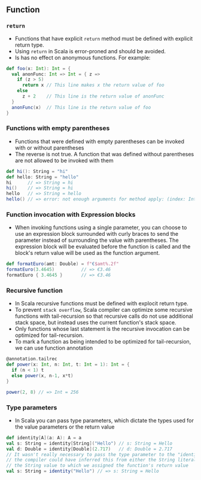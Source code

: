 ## Function

### `return`
  - Functions that have explicit `return` method must be defined with explicit return type.
  - Using `return` in Scala is error-proned and should be avoided.
  - Is has no effect on anonymous functions. For example:
  ```scala
  def foo(x: Int): Int = {
    val anonFunc: Int => Int = { z =>
      if (z > 5)
        return x // This line makes x the return value of foo
      else
        z + 2    // This line is the return value of anonFunc
    }
    anonFunc(x)  // This line is the return value of foo
  }
  ```

### Functions with empty parentheses
  - Functions that were defined with empty parentheses can be invoked with or without parentheses
  - The reverse is not true. A function that was defined without parentheses are not allowed to be invoked with them
  ```scala
  def hi(): String = "hi"
  def hello: String = "hello"
  hi      // => String = hi
  hi()    // => String = hi
  hello   // => String = hello
  hello() // => error: not enough arguments for method apply: (index: Int)Char in class StringOps.
  ```

### Function invocation with Expression blocks
  - When invoking functions using a single parameter, you can choose to use an expression block surrounded with curly braces to send the parameter instead of surrounding the value with parentheses. The expression block will be evaluated before the function is called and the block's return value will be used as the function argument.
  ```scala
  def formatEuro(amt: Double) = f"€$amt%.2f"
  formatEuro(3.4645)          // => €3.46
  formatEuro { 3.4645 }       // => €3.46
  ```

### Recursive function
  - In Scala recursive functions must be defined with explocit return type.
  - To prevent `stack overflow`, Scala compiler can optimize some recursive functions with tail-recursion so that recursive calls do not use additional stack space, but instead uses the current function's stack space.
  - Only functions whose last statement is the recursive invocation can be optimized for tail-recursion.
  - To mark a function as being intended to be optimized for tail-recursion, we can use function annotation
  ```scala
  @annotation.tailrec
  def power(x: Int, n: Int, t: Int = 1): Int = {
    if (n < 1) t
    else power(x, n-1, x*t)
  }

  power(2, 8) // => Int = 256
  ```

### Type parameters
  - In Scala you can pass type parameters, which dictate the types used for the value parameters or the return value
  ```scala
  def identity[A](a: A): A = a
  val s: String = identity[String]("Hello") // s: String = Hello
  val d: Double = identity[Double](2.717)   // d: Double = 2.717
  // It wasn't really necessary to pass the type parameter to the "identity" method because
  // the compiler could have inferred this from either the String literal we passed it or
  // the String value to which we assigned the function's return value
  val s: String = identity("Hello") // => s: String = Hello
  ```
